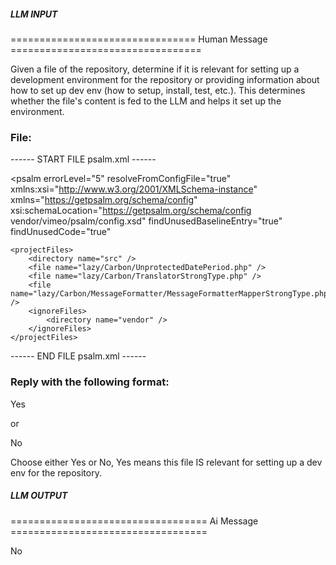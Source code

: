 ##### LLM INPUT #####
================================ Human Message =================================

Given a file of the repository, determine if it is relevant for setting up a development environment for the repository or providing information about how to set up dev env (how to setup, install, test, etc.). This determines whether the file's content is fed to the LLM and helps it set up the environment.

### File:
------ START FILE psalm.xml ------
<?xml version="1.0"?>
<psalm
    errorLevel="5"
    resolveFromConfigFile="true"
    xmlns:xsi="http://www.w3.org/2001/XMLSchema-instance"
    xmlns="https://getpsalm.org/schema/config"
    xsi:schemaLocation="https://getpsalm.org/schema/config vendor/vimeo/psalm/config.xsd"
    findUnusedBaselineEntry="true"
    findUnusedCode="true"
>
    <projectFiles>
        <directory name="src" />
        <file name="lazy/Carbon/UnprotectedDatePeriod.php" />
        <file name="lazy/Carbon/TranslatorStrongType.php" />
        <file name="lazy/Carbon/MessageFormatter/MessageFormatterMapperStrongType.php" />
        <ignoreFiles>
            <directory name="vendor" />
        </ignoreFiles>
    </projectFiles>
</psalm>

------ END FILE psalm.xml ------

### Reply with the following format:

<rel>Yes</rel>

or

<rel>No</rel>

Choose either Yes or No, Yes means this file IS relevant for setting up a dev env for the repository.

##### LLM OUTPUT #####
================================== Ai Message ==================================

<rel>No</rel>